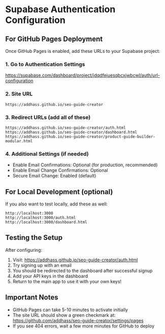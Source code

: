 # Supabase Authentication Configuration

## For GitHub Pages Deployment

Once GitHub Pages is enabled, add these URLs to your Supabase project:

### 1. Go to Authentication Settings
https://supabase.com/dashboard/project/jdqdfejuesqbcxjwbcwl/auth/url-configuration

### 2. Site URL
```
https://addhass.github.io/seo-guide-creator
```

### 3. Redirect URLs (add all of these)
```
https://addhass.github.io/seo-guide-creator/auth.html
https://addhass.github.io/seo-guide-creator/dashboard.html
https://addhass.github.io/seo-guide-creator/product-guide-builder-modular.html
```

### 4. Additional Settings (if needed)
- Enable Email Confirmations: Optional (for production, recommended)
- Enable Email Change Confirmations: Optional
- Secure Email Change: Enabled (default)

## For Local Development (optional)

If you also want to test locally, add these as well:
```
http://localhost:3000
http://localhost:3000/auth.html
http://localhost:3000/dashboard.html
```

## Testing the Setup

After configuring:
1. Visit: https://addhass.github.io/seo-guide-creator/auth.html
2. Try signing up with an email
3. You should be redirected to the dashboard after successful signup
4. Add your API keys in the dashboard
5. Return to the main app to use it with your own keys!

## Important Notes
- GitHub Pages can take 5-10 minutes to activate initially
- The site URL should show a green checkmark at: https://github.com/addhass/seo-guide-creator/settings/pages
- If you see 404 errors, wait a few more minutes for GitHub to deploy